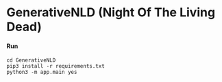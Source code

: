 # GenerativeNLD (Night Of The Living Dead)

#### Run
```
cd GenerativeNLD
pip3 install -r requirements.txt
python3 -m app.main yes
```
